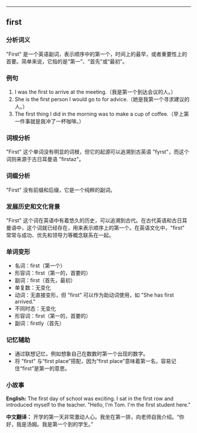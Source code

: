 
---------------
## first
### 分析词义
"First" 是一个英语副词，表示顺序中的第一个，时间上的最早，或者重要性上的首要。简单来说，它指的是“第一”、“首先”或“最初”。

### 例句
1. I was the first to arrive at the meeting.（我是第一个到达会议的人。）
2. She is the first person I would go to for advice.（她是我第一个寻求建议的人。）
3. The first thing I did in the morning was to make a cup of coffee.（早上第一件事就是我冲了一杯咖啡。）

### 词根分析
"First" 这个单词没有明显的词根，但它的起源可以追溯到古英语 "fyrst"，而这个词则来源于古日耳曼语 "firstaz"。

### 词缀分析
"First" 没有前缀和后缀，它是一个纯粹的副词。

### 发展历史和文化背景
"First" 这个词在英语中有着悠久的历史，可以追溯到古代。在古代英语和古日耳曼语中，这个词就已经存在，用来表示顺序上的第一个。在英语文化中，"first" 常常与成功、优先和领导力等概念联系在一起。

### 单词变形
- 名词：first（第一个）
- 形容词：first（第一的，首要的）
- 副词：first（首先，最初）
- 单复数：无变化
- 动词：无直接变形，但 "first" 可以作为助动词使用，如 "She has first arrived."
- 不同时态：无变化
- 形容词：first（第一的，首要的）
- 副词：firstly（首先）

### 记忆辅助
- 通过联想记忆，例如想象自己在数数时第一个出现的数字。
- 将 "first" 与“first place”搭配，因为“first place”意味着第一名，容易记住“first”是第一的意思。

### 小故事
**English:**
The first day of school was exciting. I sat in the first row and introduced myself to the teacher. "Hello, I'm Tom. I'm the first student here."

**中文翻译：**
开学的第一天非常激动人心。我坐在第一排，向老师自我介绍。“你好，我是汤姆。我是第一个到的学生。”


